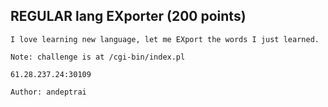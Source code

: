## REGULAR lang EXporter (200 points)

```
I love learning new language, let me EXport the words I just learned.

Note: challenge is at /cgi-bin/index.pl

61.28.237.24:30109

Author: andeptrai
```
